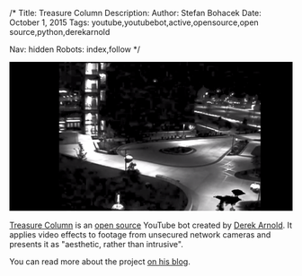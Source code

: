 /*
Title: Treasure Column
Description: 
Author: Stefan Bohacek
Date: October 1, 2015
Tags: youtube,youtubebot,active,opensource,open source,python,derekarnold

Nav: hidden
Robots: index,follow
*/

[![](/content/bots/youtube-bots/images/Treasure_Column.png)](https://www.youtube.com/channel/UCKNW6jeGUfPUg_UsyAsTaPA)

[Treasure Column](https://www.youtube.com/channel/UCKNW6jeGUfPUg_UsyAsTaPA) is an [open source](https://github.com/lysol/treasurecolumn) YouTube bot created by [Derek Arnold](https://twitter.com/derekarnold). It applies video effects to footage from unsecured network cameras and presents it as "aesthetic, rather than intrusive".

You can read more about the project [on his blog](https://medium.com/@derekarnold/remote-viewing-5cb161cdef4a).